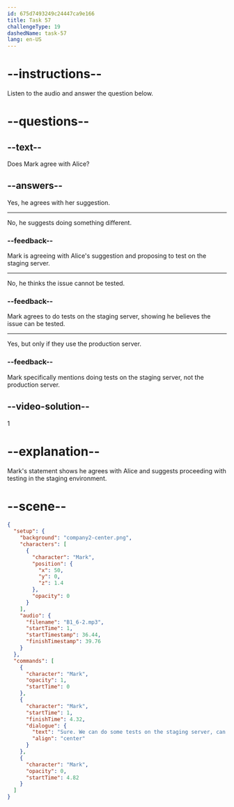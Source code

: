 ```yaml
---
id: 675d7493249c24447ca9e166
title: Task 57
challengeType: 19
dashedName: task-57
lang: en-US
---
```


<!-- (audio) Mark: Sure. We can do some tests on the staging server, can't we? -->

# --instructions--

Listen to the audio and answer the question below.

# --questions--

## --text--

Does Mark agree with Alice?

## --answers--

Yes, he agrees with her suggestion.

---

No, he suggests doing something different.

### --feedback--

Mark is agreeing with Alice's suggestion and proposing to test on the staging server.

---

No, he thinks the issue cannot be tested.

### --feedback--

Mark agrees to do tests on the staging server, showing he believes the issue can be tested.

---

Yes, but only if they use the production server.

### --feedback--

Mark specifically mentions doing tests on the staging server, not the production server.

## --video-solution--

1

# --explanation--

Mark's statement shows he agrees with Alice and suggests proceeding with testing in the staging environment.

# --scene--

```json
{
  "setup": {
    "background": "company2-center.png",
    "characters": [
      {
        "character": "Mark",
        "position": {
          "x": 50,
          "y": 0,
          "z": 1.4
        },
        "opacity": 0
      }
    ],
    "audio": {
      "filename": "B1_6-2.mp3",
      "startTime": 1,
      "startTimestamp": 36.44,
      "finishTimestamp": 39.76
    }
  },
  "commands": [
    {
      "character": "Mark",
      "opacity": 1,
      "startTime": 0
    },
    {
      "character": "Mark",
      "startTime": 1,
      "finishTime": 4.32,
      "dialogue": {
        "text": "Sure. We can do some tests on the staging server, can't we?",
        "align": "center"
      }
    },
    {
      "character": "Mark",
      "opacity": 0,
      "startTime": 4.82
    }
  ]
}
```
